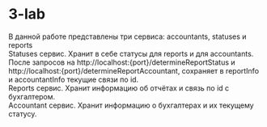 # 3-lab
В данной работе представлены три сервиса: accountants, statuses и reports
<br />
Statuses сервис. Хранит в себе статусы для reports и для accountants. 
<br />
После запросов на http://localhost:{port}/determineReportStatus и http://localhost:{port}/determineReportAccountant, сохраняет в reportInfo и accountantInfo текущие связи по id.
<br />
Reports сервис. Хранит информацию об отчётах и связь по id c бухгалтером.
<br />
Accountant сервис. Хранит информацию о бухгалтерах и их текущему статусу.
